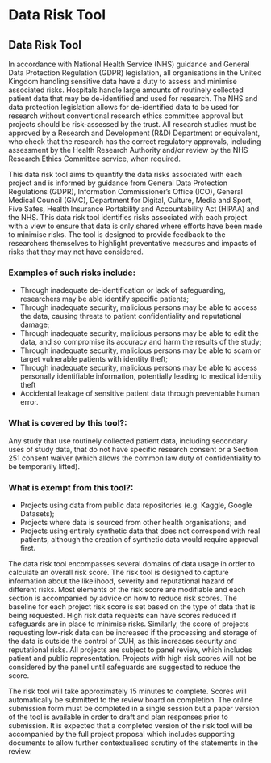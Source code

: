 # Data Risk Tool
## Data Risk Tool

In accordance with National Health Service (NHS) guidance and General Data Protection Regulation (GDPR) legislation, all organisations in the United Kingdom handling sensitive data have a duty to assess and minimise associated risks. Hospitals handle large amounts of routinely collected patient data that may be de-identified and used for research. The NHS and data protection legislation allows for de-identified data to be used for research without conventional research ethics committee approval but projects should be risk-assessed by the trust. All research studies must be approved by a Research and Development (R&D) Department or equivalent, who check that the research has the correct regulatory approvals, including assessment by the Health Research Authority and/or review by the NHS Research Ethics Committee service, when required.

This data risk tool aims to quantify the data risks associated with each project and is informed by guidance from General Data Protection Regulations (GDPR), Information Commissioner’s Office (ICO), General Medical Council (GMC), Department for Digital, Culture, Media and Sport, Five Safes, Health Insurance Portability and Accountability Act (HIPAA) and the NHS. This data risk tool identifies risks associated with each project with a view to ensure that data is only shared where efforts have been made to minimise risks. The tool is designed to provide feedback to the researchers themselves to highlight preventative measures and impacts of risks that they may not have considered. 

### Examples of such risks include:

- Through inadequate de-identification or lack of safeguarding, researchers may be able identify specific patients;
- Through inadequate security, malicious persons may be able to access the data, causing threats to patient confidentiality and reputational damage;
- Through inadequate security, malicious persons may be able to edit the data, and so compromise its accuracy and harm the results of the study;
- Through inadequate security, malicious persons may be able to scam or target vulnerable patients with identity theft;
- Through inadequate security, malicious persons may be able to access personally identifiable information, potentially leading to medical identity theft
- Accidental leakage of sensitive patient data through preventable human error.

### What is covered by this tool?:

Any study that use routinely collected patient data, including secondary uses of study data, that do not have specific research consent or a Section 251 consent waiver (which allows the common law duty of confidentiality to be temporarily lifted).

### What is exempt from this tool?:
- Projects using data from public data repositories (e.g. Kaggle, Google Datasets);
- Projects where data is sourced from other health organisations; and
- Projects using entirely synthetic data that does not correspond with real patients, although the creation of synthetic data would require approval first.

The data risk tool encompasses several domains of data usage in order to calculate an overall risk score. The risk tool is designed to capture information about the likelihood, severity and reputational hazard of different risks. Most elements of the risk score are modifiable and each section is accompanied by advice on how to reduce risk scores. The baseline for each project risk score is set based on the type of data that is being requested. High risk data requests can have scores reduced if safeguards are in place to minimise risks. Similarly, the score of projects requesting low-risk data can be increased if the processing and storage of the data is outside the control of CUH, as this increases security and reputational risks. All projects are subject to panel review, which includes patient and public representation. Projects with high risk scores will not be considered by the panel until safeguards are suggested to reduce the score.

The risk tool will take approximately 15 minutes to complete. Scores will automatically be submitted to the review board on completion. The online submission form must be completed in a single session but a paper version of the tool is available in order to draft and plan responses prior to submission. It is expected that a completed version of the risk tool will be accompanied by the full project proposal which includes supporting documents to allow further contextualised scrutiny of the statements in the review.

